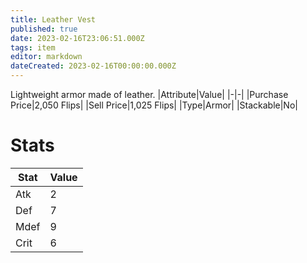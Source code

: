 ```yaml
---
title: Leather Vest
published: true
date: 2023-02-16T23:06:51.000Z
tags: item
editor: markdown
dateCreated: 2023-02-16T00:00:00.000Z
---
```


Lightweight armor made of leather.
|Attribute|Value|
|-|-|
|Purchase Price|2,050 Flips|
|Sell Price|1,025 Flips|
|Type|Armor|
|Stackable|No|

# Stats
|Stat|Value|
|-|-|
|Atk|2|
|Def|7|
|Mdef|9|
|Crit|6|
